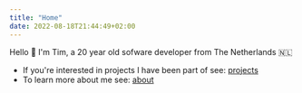 ```yaml
---
title: "Home"
date: 2022-08-18T21:44:49+02:00
---
```


Hello 👋 I'm Tim, a 20 year old sofware developer from The Netherlands 🇳🇱

- If you're interested in projects I have been part of see: [projects](/projects/my-projects)
- To learn more about me see: [about](/about/about-me)